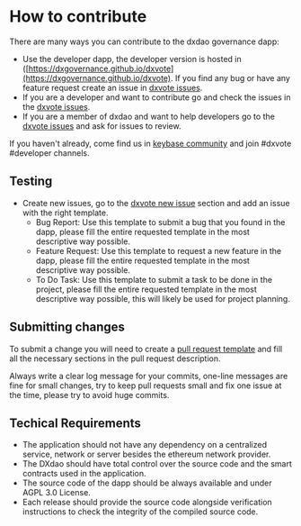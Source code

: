 # How to contribute

There are many ways you can contribute to the dxdao governance dapp:
- Use the developer dapp, the developer version is hosted in ([https://dxgovernance.github.io/dxvote](https://dxgovernance.github.io/dxvote). If you find any bug or have any feature request create an issue in [dxvote issues](https://github.com/dxgovernance/dxvote/issues). 
- If you are a developer and want to contribute go and check the issues in the [dxvote issues](https://github.com/dxgovernance/dxvote/issues).
- If you are a member of dxdao and want to help developers go to the [dxvote issues](https://github.com/dxgovernance/dxvote/issues) and ask for issues to review.

If you haven't already, come find us in [keybase community](https://keybase.io/team/dx_dao) and join #dxvote #developer channels.

## Testing

- Create new issues, go to the [dxvote new issue](https://github.com/dxgovernance/dxvote/issues/new/choose) section and add an issue with the right template.
  - Bug Report: Use this template to submit a bug that you found in the dapp, please fill the entire requested template in the most descriptive way possible.
  - Feature Request: Use this template to request a new feature in the dapp, please fill the entire requested template in the most descriptive way possible.
  - To Do Task: Use this template to submit a task to be done in the project, please fill the entire requested template in the most descriptive way possible, this will likely be used for project planning.

## Submitting changes

To submit a change you will need to create a [pull request template](https://github.com/dxgovernance/dxvote/blob/master/.github/PULL_REQUEST_TEMPLATE/pull_request_template.md) and fill all the necessary sections in the pull request description.

Always write a clear log message for your commits, one-line messages are fine for small changes, try to keep pull requests small and fix one issue at the time, please try to avoid huge commits.

## Techical Requirements

- The application should not have any dependency on a centralized service, network or server besides the ethereum network provider.
- The DXdao should have total control over the source code and the smart contracts used in the application.
- The source code of the dapp should be always available and under AGPL 3.0 License.
- Each release should provide the source code alongside verification instructions to check the integrity of the compiled source code.
